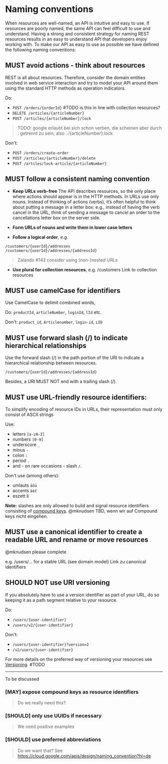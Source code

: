 # Naming conventions

When resources are well-named, an API is intuitive and easy to use.
If resources are poorly named, the same API can feel difficult to use and understand.
Having a strong and consistent strategy for naming REST resources results in an easy to understand API that developers enjoy working with.
To make our API as easy to use as possible we have defined the following naming conventions:

## MUST avoid actions - think about resources

REST is all about resources.
Therefore, consider the domain entities involved in web service interaction and try to model your API around them using the standard HTTP methods as operation indicators.

Do:

- `POST /orders/{orderId}` #TODO is this in line with collection resources?
- `DELETE /articles/{articleNumber}`
- `POST /articles/{articleNumber}/lock`

> TODO: google erlaubt bei sich schon verben, die scheinen aber durch : getrennt zu sein, also ../{articleNumber}:lock

Don't:

- `POST /orders/create-order`
- `POST /articles/{articleNumber}/delete`
- `POST /artcles/lock-article/{articleNumber}`

## MUST follow a consistent naming convention

* **Keep URLs verb-free**
The API describes resources, so the only place where actions should appear is in the HTTP methods.
In URLs use only nouns.
Instead of thinking of actions (verbs), it’s often helpful to think about putting a message in a letter box: e.g., instead of having the verb cancel in the URL, think of sending a message to cancel an order to the cancellations letter box on the server side.

* **Form URLs of nouns and write them in lower case letters**

* **Follow a logical order**, e.g.

`/customers/{userId}/addresses`
`/customers/{userId}/addresses/{addressId}`

>Zalando #143
>consider using (non-)nested URLs

* **Use plural for collection resources**, 
e.g. /customers
Link to collection resources

## MUST use camelCase for identifiers

Use CamelCase to delimit combined words,

Do: `productId`, `articleNumber`, `loginId`, `lId` etc.  

Don't: `product_id`, `Articlenumber`, `login-id`, `LID`

## MUST use forward slash (/) to indicate hierarchical relationships

Use the forward slash (/) in the path portion of the URI to indicate a hierarchical relationship between resources.

`/customers/{userId}/addresses/{addressId}`

Besides, a URI MUST NOT end with a trailing slash (/).

## MUST use URL-friendly resource identifiers:

To simplify encoding of resource IDs in URLs, their representation must only consist of ASCII strings

Use:

- letters `[a-zA-Z]` 
- numbers `[0-9]` 
- underscore `_`
- minus `-` 
- colon `:`
- period `.`
- and - on rare occasions - slash `/`.

Don't use (among others):

- umlauts `äöü`
- accents `àèĉ`
- eszett `ß`

**Note:** slashes are only allowed to build and signal resource identifiers consisting of [compound keys](#may-expose-compound-keys-as-resource-identifiers). 
@mknudsen TBD, wenn wir auf Compound keys nicht eingehen.

## MUST use a canonical identifier to create a readable URL and rename or move resources

@mknudsen please complete

e.g.  /users/... for a stable URL (see domain model)
Link zu canonical identifiers

## SHOULD NOT use URI versioning

If you absolutely have to use a version identifier as part of your URL, do so keeping it as a path segment relative to your
resource.

Do:

- `/users/{user-identifier}`
- `/users/v2/{user-identifier}`

Don't:

- `/users/{user-identifier}?version=2`
- `/v2/users/{user-identifier}`


For more details on the preferred way of versioning your resources see [Versioning](linkzuversioning). #TODO

---
To be discussed

### **[MAY]** expose compound keys as resource identifiers
> Do we really need this?

### **[SHOULD]** only use UUIDs if necessary
> We need positive examples

### **[SHOULD]** use preferred abbreviations 

> Do we want that? See https://cloud.google.com/apis/design/naming_convention?hl=de
